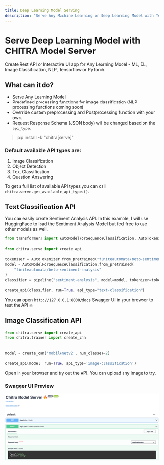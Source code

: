 ```yaml
---
title: Deep Learning Model Serving
description: "Serve Any Machine Learning or Deep Learning Model with Tensorflow, PyTorch or SkLearn."
---
```


# Serve Deep Learning Model with CHITRA Model Server

Create Rest API or Interactive UI app for Any Learning Model - ML, DL, Image Classification, NLP, Tensorflow or PyTorch.

## What can it do?

- Serve Any Learning Model
- Predefined processing functions for image classification (NLP processing functions coming soon)
- Override custom preprocessing and Postprocessing function with your own.
- Request Response Schema (JSON body) will be changed based on the `api_type`.

> pip install -U "chitra[serve]"

### Default available API types are:

1. Image Classification
1. Object Detection
1. Text Classification
1. Question Answering

To get a full list of available API types you can call `chitra.serve.get_available_api_types()`.

## Text Classification API

You can easily create Sentiment Analysis API. In this example, I will use HuggingFace to load the Sentiment Analysis
Model but feel free to use other models as well.

```python
from transformers import AutoModelForSequenceClassification, AutoTokenizer, pipeline

from chitra.serve import create_api

tokenizer = AutoTokenizer.from_pretrained("finiteautomata/beto-sentiment-analysis")
model = AutoModelForSequenceClassification.from_pretrained(
    "finiteautomata/beto-sentiment-analysis"
)
classifier = pipeline("sentiment-analysis", model=model, tokenizer=tokenizer)

create_api(classifier, run=True, api_type="text-classification")
```

You can open `http://127.0.0.1:8000/docs` Swagger UI in your browser to test the API 🔥

## Image Classification API

```python
from chitra.serve import create_api
from chitra.trainer import create_cnn


model = create_cnn('mobilenetv2', num_classes=2)

create_api(model, run=True, api_type='image-classification')
```

Open in your browser and try out the API. You can upload any image to try.

### Swagger UI Preview

![png](preview-qna.png)
